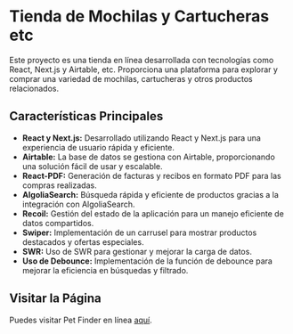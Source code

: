 # Tienda de Mochilas y Cartucheras etc

Este proyecto es una tienda en línea desarrollada con tecnologías como React, Next.js y Airtable, etc. Proporciona una plataforma para explorar y comprar una variedad de mochilas, cartucheras y otros productos relacionados.

## Características Principales

- **React y Next.js:** Desarrollado utilizando React y Next.js para una experiencia de usuario rápida y eficiente.
- **Airtable:** La base de datos se gestiona con Airtable, proporcionando una solución fácil de usar y escalable.
- **React-PDF:** Generación de facturas y recibos en formato PDF para las compras realizadas.
- **AlgoliaSearch:** Búsqueda rápida y eficiente de productos gracias a la integración con AlgoliaSearch.
- **Recoil:** Gestión del estado de la aplicación para un manejo eficiente de datos compartidos.
- **Swiper:** Implementación de un carrusel para mostrar productos destacados y ofertas especiales.
- **SWR:** Uso de SWR para gestionar y mejorar la carga de datos.
- **Uso de Debounce:** Implementación de la función de debounce para mejorar la eficiencia en búsquedas y filtrado.

## Visitar la Página

Puedes visitar Pet Finder en línea [aquí](https://tienda-alli.vercel.app/).
